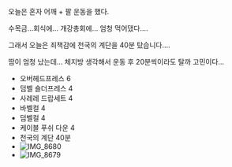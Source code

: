 오늘은 혼자 어깨 + 팔 운동을 했다.

수목금...회식에... 개강총회에... 엄청 먹어댔다....

그래서 오늘은 죄책감에 천국의 계단을 40분 탔습니다....

땀이 엄청 났는데... 체지방 생각해서 운동 후 20분씩이라도 탈까 고민이다...

- 오버헤드프레스 6
- 덤벨 숄더프레스 4
- 사레레 드랍세트 4
- 바벨컬 4
- 덤벨컬 4
- 케이블 푸쉬 다운 4
- 천국의 계단 40분
- ![IMG_8680](https://github.com/farmJun/workout-farmJun/assets/101688752/da5923e7-4f76-48a0-8fb8-cd1161115c74)
- ![IMG_8679](https://github.com/farmJun/workout-farmJun/assets/101688752/5cee324a-ddf3-405e-8395-033aa3b6dd94)

